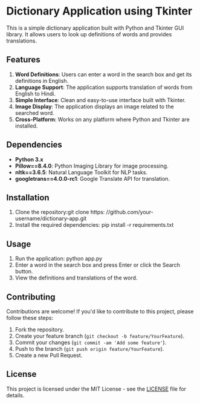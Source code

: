 # Dictionary Application using Tkinter

This is a simple dictionary application built with Python and Tkinter GUI library. It allows users to look up definitions of words and provides translations.

## Features

1. **Word Definitions**: Users can enter a word in the search box and get its definitions in English.
2. **Language Support**: The application supports translation of words from English to Hindi.
3. **Simple Interface**: Clean and easy-to-use interface built with Tkinter.
4. **Image Display**: The application displays an image related to the searched word.
5. **Cross-Platform**: Works on any platform where Python and Tkinter are installed.

## Dependencies

- **Python 3.x**
- **Pillow==8.4.0**: Python Imaging Library for image processing.
- **nltk==3.6.5**: Natural Language Toolkit for NLP tasks.
- **googletrans==4.0.0-rc1**: Google Translate API for translation.

## Installation

1. Clone the repository:git clone https: //github.com/your-username/dictionary-app.git
2. Install the required dependencies: pip install -r requirements.txt

## Usage

1. Run the application: python app.py
2. Enter a word in the search box and press Enter or click the Search button.
3. View the definitions and translations of the word.

## Contributing

Contributions are welcome! If you'd like to contribute to this project, please follow these steps:

1. Fork the repository.
2. Create your feature branch (`git checkout -b feature/YourFeature`).
3. Commit your changes (`git commit -am 'Add some feature'`).
4. Push to the branch (`git push origin feature/YourFeature`).
5. Create a new Pull Request.

## License

This project is licensed under the MIT License - see the [LICENSE](LICENSE) file for details.









